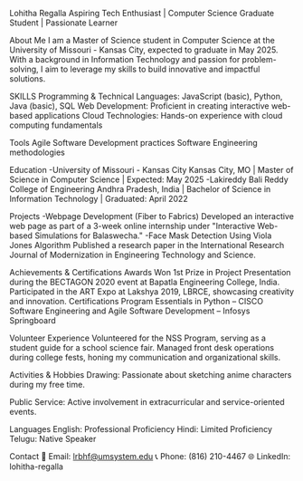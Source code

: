 Lohitha Regalla
Aspiring Tech Enthusiast | Computer Science Graduate Student | Passionate Learner

About Me
I am a Master of Science student in Computer Science at the University of Missouri - Kansas City, expected to graduate in May 2025. With a background in Information Technology and passion for problem-solving, I aim to leverage my skills to build innovative and impactful solutions.

SKILLS
Programming & Technical
Languages: JavaScript (basic), Python, Java (basic), SQL
Web Development: Proficient in creating interactive web-based applications
Cloud Technologies: Hands-on experience with cloud computing fundamentals

Tools
Agile Software Development practices
Software Engineering methodologies

Education
-University of Missouri - Kansas City
Kansas City, MO | Master of Science in Computer Science | Expected: May 2025
-Lakireddy Bali Reddy College of Engineering
Andhra Pradesh, India | Bachelor of Science in Information Technology | Graduated: April 2022

Projects
-Webpage Development (Fiber to Fabrics)
Developed an interactive web page as part of a 3-week online internship under "Interactive Web-based Simulations for Balaswecha."
-Face Mask Detection Using Viola Jones Algorithm
Published a research paper in the International Research Journal of Modernization in Engineering Technology and Science.

Achievements & Certifications
Awards
Won 1st Prize in Project Presentation during the BECTAGON 2020 event at Bapatla Engineering College, India.
Participated in the ART Expo at Lakshya 2019, LBRCE, showcasing creativity and innovation.
Certifications
Program Essentials in Python – CISCO
Software Engineering and Agile Software Development – Infosys Springboard

Volunteer Experience
Volunteered for the NSS Program, serving as a student guide for a school science fair.
Managed front desk operations during college fests, honing my communication and organizational skills.

Activities & Hobbies
Drawing: Passionate about sketching anime characters during my free time.

Public Service: Active involvement in extracurricular and service-oriented events.

Languages
English: Professional Proficiency
Hindi: Limited Proficiency
Telugu: Native Speaker

Contact
📧 Email: lrbhf@umsystem.edu
📞 Phone: (816) 210-4467
🌐 LinkedIn: lohitha-regalla


<!---
Lohi28/Lohi28 is a ✨ special ✨ repository because its `README.md` (this file) appears on your GitHub profile.
You can click the Preview link to take a look at your changes.
--->
